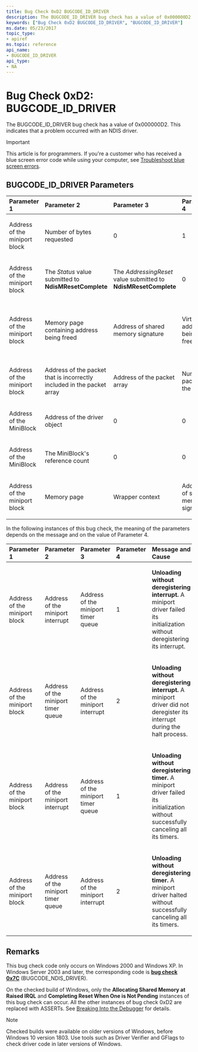 ```yaml
---
title: Bug Check 0xD2 BUGCODE_ID_DRIVER
description: The BUGCODE_ID_DRIVER bug check has a value of 0x000000D2. This indicates that a problem occurred with an NDIS driver.
keywords: ["Bug Check 0xD2 BUGCODE_ID_DRIVER", "BUGCODE_ID_DRIVER"]
ms.date: 05/23/2017
topic_type:
- apiref
ms.topic: reference
api_name:
- BUGCODE_ID_DRIVER
api_type:
- NA
---
```


# Bug Check 0xD2: BUGCODE\_ID\_DRIVER


The BUGCODE\_ID\_DRIVER bug check has a value of 0x000000D2. This indicates that a problem occurred with an NDIS driver.

> [!IMPORTANT]
> This article is for programmers. If you're a customer who has received a blue screen error code while using your computer, see [Troubleshoot blue screen errors](https://www.windows.com/stopcode).


## BUGCODE\_ID\_DRIVER Parameters


<table>
<colgroup>
<col width="20%" />
<col width="20%" />
<col width="20%" />
<col width="20%" />
<col width="20%" />
</colgroup>
<thead>
<tr class="header">
<th align="left">Parameter 1</th>
<th align="left">Parameter 2</th>
<th align="left">Parameter 3</th>
<th align="left">Parameter 4</th>
<th align="left">Message and Cause</th>
</tr>
</thead>
<tbody>
<tr class="odd">
<td align="left"><p>Address of the miniport block</p></td>
<td align="left"><p>Number of bytes requested</p></td>
<td align="left"><p>0</p></td>
<td align="left"><p>1</p></td>
<td align="left"><p><strong>Allocating shared memory at raised IRQL.</strong> A driver called <strong>NdisMAllocateSharedMemory</strong> with IRQL &gt;= DISPATCH_LEVEL.</p></td>
</tr>
<tr class="even">
<td align="left"><p>Address of the miniport block</p></td>
<td align="left"><p>The <em>Status</em> value submitted to <strong>NdisMResetComplete</strong></p></td>
<td align="left"><p>The <em>AddressingReset</em> value submitted to <strong>NdisMResetComplete</strong></p></td>
<td align="left"><p>0</p></td>
<td align="left"><p><strong>Completing reset when one is not pending.</strong> A driver called <strong>NdisMResetComplete</strong>, but no reset was pending.</p></td>
</tr>
<tr class="odd">
<td align="left"><p>Address of the miniport block</p></td>
<td align="left"><p>Memory page containing address being freed</p></td>
<td align="left"><p>Address of shared memory signature</p></td>
<td align="left"><p>Virtual address being freed</p></td>
<td align="left"><p><strong>Freeing shared memory not allocated.</strong> A driver called <strong>NdisMFreeSharedMemory</strong> or <strong>NdisMFreeSharedMemoryAsync</strong> with an address that is not located in NDIS shared memory.</p></td>
</tr>
<tr class="even">
<td align="left"><p>Address of the miniport block</p></td>
<td align="left"><p>Address of the packet that is incorrectly included in the packet array</p></td>
<td align="left"><p>Address of the packet array</p></td>
<td align="left"><p>Number of packets in the array</p></td>
<td align="left"><p><strong>Indicating packet not owned by it.</strong> The miniport's packet array is corrupt.</p></td>
</tr>
<tr class="odd">
<td align="left"><p>Address of the MiniBlock</p></td>
<td align="left"><p>Address of the driver object</p></td>
<td align="left"><p>0</p></td>
<td align="left"><p>0</p></td>
<td align="left"><p><strong>NdisAddDevice: AddDevice</strong> called with a <strong>MiniBlock</strong> that is not on the <strong>NdisMiniDriverList</strong>.</p></td>
</tr>
<tr class="even">
<td align="left"><p>Address of the MiniBlock</p></td>
<td align="left"><p>The MiniBlock's reference count</p></td>
<td align="left"><p>0</p></td>
<td align="left"><p>0</p></td>
<td align="left"><p><strong>NdisMUnload: MiniBlock</strong> is getting unloaded but it is still on <strong>NdisMiniDriverList</strong>.</p></td>
</tr>
<tr class="odd">
<td align="left"><p>Address of the miniport block</p></td>
<td align="left"><p>Memory page</p></td>
<td align="left"><p>Wrapper context</p></td>
<td align="left"><p>Address of shared memory signature</p></td>
<td align="left"><p><strong>Overwrote past allocated shared memory.</strong> The address being written to is not located in NDIS shared memory.</p></td>
</tr>
</tbody>
</table>

 

In the following instances of this bug check, the meaning of the parameters depends on the message and on the value of Parameter 4.

<table>
<colgroup>
<col width="20%" />
<col width="20%" />
<col width="20%" />
<col width="20%" />
<col width="20%" />
</colgroup>
<thead>
<tr class="header">
<th align="left">Parameter 1</th>
<th align="left">Parameter 2</th>
<th align="left">Parameter 3</th>
<th align="left">Parameter 4</th>
<th align="left">Message and Cause</th>
</tr>
</thead>
<tbody>
<tr class="odd">
<td align="left"><p>Address of the miniport block</p></td>
<td align="left"><p>Address of the miniport interrupt</p></td>
<td align="left"><p>Address of the miniport timer queue</p></td>
<td align="left"><p>1</p></td>
<td align="left"><p><strong>Unloading without deregistering interrupt.</strong> A miniport driver failed its initialization without deregistering its interrupt.</p></td>
</tr>
<tr class="even">
<td align="left"><p>Address of the miniport block</p></td>
<td align="left"><p>Address of the miniport timer queue</p></td>
<td align="left"><p>Address of the miniport interrupt</p></td>
<td align="left"><p>2</p></td>
<td align="left"><p><strong>Unloading without deregistering interrupt.</strong> A miniport driver did not deregister its interrupt during the halt process.</p></td>
</tr>
<tr class="odd">
<td align="left"><p>Address of the miniport block</p></td>
<td align="left"><p>Address of the miniport interrupt</p></td>
<td align="left"><p>Address of the miniport timer queue</p></td>
<td align="left"><p>1</p></td>
<td align="left"><p><strong>Unloading without deregistering timer.</strong> A miniport driver failed its initialization without successfully canceling all its timers.</p></td>
</tr>
<tr class="even">
<td align="left"><p>Address of the miniport block</p></td>
<td align="left"><p>Address of the miniport timer queue</p></td>
<td align="left"><p>Address of the miniport interrupt</p></td>
<td align="left"><p>2</p></td>
<td align="left"><p><strong>Unloading without deregistering timer.</strong> A miniport driver halted without successfully canceling all its timers.</p></td>
</tr>
</tbody>
</table>

 

## Remarks

This bug check code only occurs on Windows 2000 and Windows XP. In Windows Server 2003 and later, the corresponding code is [**bug check 0x7C**](bug-check-0x7c--bugcode-ndis-driver.md) (BUGCODE\_NDIS\_DRIVER).

On the checked build of Windows, only the **Allocating Shared Memory at Raised IRQL** and **Completing Reset When One is Not Pending** instances of this bug check can occur. All the other instances of bug check 0xD2 are replaced with ASSERTs. See [Breaking Into the Debugger](breaking-into-the-debugger.md) for details.

> [!NOTE]
> Checked builds were available on older versions of Windows, before Windows 10 version 1803.
> Use tools such as Driver Verifier and GFlags to check driver code in later versions of Windows.
 

 




